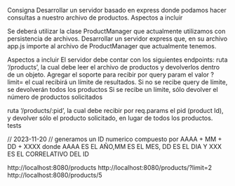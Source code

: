 Consigna
Desarrollar un servidor basado en express donde podamos hacer consultas a nuestro archivo de productos.
Aspectos a incluir

Se deberá utilizar la clase ProductManager que actualmente utilizamos con persistencia de archivos. 
Desarrollar un servidor express que, en su archivo app.js importe al archivo de ProductManager que actualmente tenemos.

Aspectos a incluir
El servidor debe contar con los siguientes endpoints:
ruta ‘/products’, la cual debe leer el archivo de productos y devolverlos dentro de un objeto. Agregar el soporte para recibir por query param el valor ?limit= el cual recibirá un límite de resultados.
Si no se recibe query de límite, se devolverán todos los productos
Si se recibe un límite, sólo devolver el número de productos solicitados

ruta ‘/products/:pid’, la cual debe recibir por req.params el pid (product Id), y devolver sólo el producto solicitado, en lugar de todos los productos. 
tests

// 2023-11-20
// generamos un ID numerico compuesto por AAAA + MM + DD + XXXX donde AAAA ES EL AÑO,MM ES EL MES, DD ES EL DIA Y XXX ES EL CORRELATIVO DEL ID

http://localhost:8080/products
http://localhost:8080/products/?limit=2
http://localhost:8080/products/5


